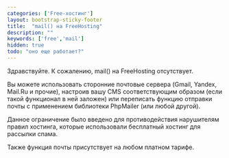 ```yaml
---
categories: ['Free-хостинг']
layout: bootstrap-sticky-footer
title:  "mail() на FreeHosting"
description: ""
keywords: ['free','mail']
hidden: true
todo: "оно еще работает?"
---
```

Здравствуйте. К сожалению, mail() на FreeHosting отсутствует. 

Вы можете использовать сторонние почтовые сервера (Gmail, Yandex, Mail.Ru и прочие), настроив вашу CMS соответствующим образом (если такой функционал в ней заложен) или переписать функцию отправки почты с применением библиотеки PhpMailer (или любой другой).

Данное ограничение было введено для противодействия нарушителям правил хостинга, которые использовали бесплатный хостинг для рассылки спама.

Также функция почты присутствует на любом платном тарифе.